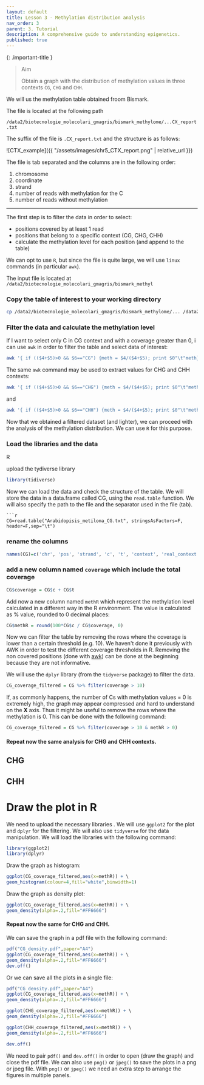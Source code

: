 ```yaml
---
layout: default
title: Lesson 3 - Methylation distribution analysis
nav_order: 3
parent: 3. Tutorial
description: A comprehensive guide to understanding epigenetics.
published: true
---
```


{: .important-title }
> Aim
>
> Obtain a graph with the distribution of methylation values in three contexts `CG`, `CHG` and `CHH`.

We will us the methylation table obtained froom Bismark.

The file is located at the following path

`/data2/biotecnologie_molecolari_gmagris/bismark_methylome/...CX_report.txt`

The suffix of the file is `.CX_report.txt` and the structure is as follows:

![CTX_example]({{ "/assets/images/chr5_CTX_report.png" | relative_url }})


The file is tab separated and the columns are in the following order:
1. chromosome
2. coordinate
3. strand
4. number of reads with methylation for the C
5. number of reads without methylation 

---

The first step is to filter the data in order to select:
- positions covered by at least 1 read
- positions that belong to a specific context (CG, CHG, CHH)
- calculate the methylation level for each position (and append to the table)

We can opt to use `R`, but since the file is quite large, we will use `linux` commands (in particular `awk`).

The input file is located at `/data2/biotecnologie_molecolari_gmagris/bismark_methyl`

### Copy the table of interest to your working directory

```bash
cp /data2/biotecnologie_molecolari_gmagris/bismark_methylome/... /data2/student_space/st24_01_folder/epigenomics/methylation distribution
```

### Filter the data and calculate the methylation level
If I want to select only C in CG context and with a coverage greater than 0, i can use `awk` in order to filter the table and select data of interest:

```bash
awk '{ if (($4+$5)>0 && $6=="CG") {meth = $4/($4+$5); print $0"\t"meth}}' file_bismark > Arabidopisis_metiloma_CG.txt
```

The same `awk` command may be used to extract values for CHG and CHH contexts:

```bash
awk '{ if (($4+$5)>0 && $6=="CHG") {meth = $4/($4+$5); print $0"\t"meth}}' file_bismark > Arabidopisis_metiloma_CHG.txt
```

and 

```bash
awk '{ if (($4+$5)>0 && $6=="CHH") {meth = $4/($4+$5); print $0"\t"meth}}' file_bismark > Arabidopisis_metiloma_CHH.txt
```

Now that we obtained a filtered dataset (and lighter), we can proceed with the analysis of the methylation distribution. We can use `R` for this purpose.
### Load the libraries and the data 
R 

upload the tydiverse library 
```r
library(tidiverse)
```

Now we can load the data and check the structure of the table.
We will store the data in a data.frame called CG, using the `read.table` function. We will also specify the path to the file and the separator used in the file (tab).


```
```r
CG=read.table("Arabidopisis_metiloma_CG.txt", stringsAsFactors=F, header=F,sep="\t")
```

### rename the columns 
```r
names(CG)=c('chr', 'pos', 'strand', 'c', 't', 'context', 'real_context', 'methylation')
```

### add a new column named `coverage` which include the total coverage

```r
CG$coverage = CG$c + CG$t
```

Add now a new column named `methR` which represent the methylation level calculated in a different way in the R environment. The value is calculated as % value, rounded to 0 decimal places:

```r
CG$methR = round(100*CG$c / CG$coverage, 0)
```
Now we can filter the table by removing the rows where the coverage is lower than a certain threshold (e.g. 10). We haven't done it previously with AWK in order to test the different coverage thresholds in R. Removing the non covered positions (done with [awk](#filter-the-data-and-calculate-the-methylation-level)) can be done at the beginning because they are not informative. 

We will use the `dplyr` library (from the `tidyverse` package) to filter the data.


```r
CG_coverage_filtered = CG %>% filter(coverage > 10)
```

If, as commonly happens, the number of Cs with methylation values = 0 is extremely high, the graph may appear compressed and hard to understand on the __X__ axis. Thus it might be useful to remove the rows where the methylation is 0. This can be done with the following command:

```r
CG_coverage_filtered = CG %>% filter(coverage > 10 & methR > 0)
```

#### Repeat now the same analysis for CHG and CHH contexts.
## CHG 


## CHH


# Draw the plot in R
We need to upload the necessary libraries . We will use `ggplot2` for the plot and `dplyr` for the filtering. We will also use `tidyverse` for the data manipulation. We will load the libraries with the following command:

```r
library(ggplot2)
library(dplyr)
```

Draw the graph as histogram:

```r
ggplot(CG_coverage_filtered,aes(x=methR)) + \
geom_histogram(colour=4,fill="white",binwidth=1)
```

Draw the graph as density plot:

```r
ggplot(CG_coverage_filtered,aes(x=methR)) + \
geom_density(alpha=.2,fill="#FF6666")
```

#### Repeat now the same for CHG and CHH.

We can save the graph in a pdf file with the following command:

```r
pdf("CG_density.pdf",paper="A4")
ggplot(CG_coverage_filtered,aes(x=methR)) + \
geom_density(alpha=.2,fill="#FF6666")
dev.off()
```

Or we can save all the plots in a single file:

```r
pdf("CG_density.pdf",paper="A4")
ggplot(CG_coverage_filtered,aes(x=methR)) + \
geom_density(alpha=.2,fill="#FF6666")

ggplot(CHG_coverage_filtered,aes(x=methR)) + \
geom_density(alpha=.2,fill="#FF6666")

ggplot(CHH_coverage_filtered,aes(x=methR)) + \
geom_density(alpha=.2,fill="#FF6666")

dev.off()
```

We need to pair `pdf()` and `dev.off()` in order to open (draw the graph) and close the pdf file. We can also use `png()` or `jpeg()` to save the plots in a png or jpeg file. With `png()` or `jpeg()` we need an extra step to arrange the figures in multiple panels.